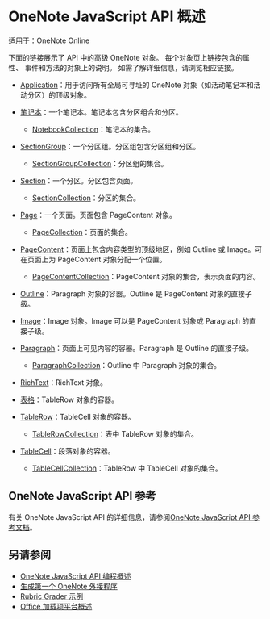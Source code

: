 # <a name="onenote-javascript-api-overview"></a>OneNote JavaScript API 概述

适用于：OneNote Online

下面的链接展示了 API 中的高级 OneNote 对象。 每个对象页上链接包含的属性、 事件和方法的对象上的说明。 如需了解详细信息，请浏览相应链接。 
    
- [Application](/javascript/api/onenote/onenote.application)：用于访问所有全局可寻址的 OneNote 对象（如活动笔记本和活动分区）的顶级对象。

- [笔记本](/javascript/api/onenote/onenote.notebook)：一个笔记本。笔记本包含分区组合和分区。
    - [NotebookCollection](/javascript/api/onenote/onenote.notebookcollection)：笔记本的集合。

- [SectionGroup](/javascript/api/onenote/onenote.sectiongroup)：一个分区组。分区组包含分区组和分区。
    - [SectionGroupCollection](/javascript/api/onenote/onenote.sectiongroupcollection)：分区组的集合。

- [Section](/javascript/api/onenote/onenote.section)：一个分区。分区包含页面。
    - [SectionCollection](/javascript/api/onenote/onenote.sectioncollection)：分区的集合。

- [Page](/javascript/api/onenote/onenote.page)：一个页面。页面包含 PageContent 对象。
    - [PageCollection](/javascript/api/onenote/onenote.pagecollection)：页面的集合。

- [PageContent](/javascript/api/onenote/onenote.pagecontent)：页面上包含内容类型的顶级地区，例如 Outline 或 Image。可在页面上为 PageContent 对象分配一个位置。
    - [PageContentCollection](/javascript/api/onenote/onenote.pagecontentcollection)：PageContent 对象的集合，表示页面的内容。

- [Outline](/javascript/api/onenote/onenote.outline)：Paragraph 对象的容器。Outline 是 PageContent 对象的直接子级。

- [Image](/javascript/api/onenote/onenote.image)：Image 对象。Image 可以是 PageContent 对象或 Paragraph 的直接子级。

- [Paragraph](/javascript/api/onenote/onenote.paragraph)：页面上可见内容的容器。Paragraph 是 Outline 的直接子级。
    - [ParagraphCollection](/javascript/api/onenote/onenote.paragraphcollection)：Outline 中 Paragraph 对象的集合。

- [RichText](/javascript/api/onenote/onenote.richtext)：RichText 对象。

- [表格](/javascript/api/onenote/onenote.table)：TableRow 对象的容器。

- [TableRow](/javascript/api/onenote/onenote.tablerow)：TableCell 对象的容器。
    - [TableRowCollection](/javascript/api/onenote/onenote.tablerowcollection)：表中 TableRow 对象的集合。
 
- [TableCell](/javascript/api/onenote/onenote.tablecell)：段落对象的容器。
    - [TableCellCollection](/javascript/api/onenote/onenote.tablecellcollection)：TableRow 中 TableCell 对象的集合。

## <a name="onenote-javascript-api-reference"></a>OneNote JavaScript API 参考

有关 OneNote JavaScript API 的详细信息，请参阅[OneNote JavaScript API 参考文档](/javascript/api/onenote)。

## <a name="see-also"></a>另请参阅

- [OneNote JavaScript API 编程概述](https://docs.microsoft.com/office/dev/add-ins/onenote/onenote-add-ins-programming-overview)
- [生成第一个 OneNote 外接程序](https://docs.microsoft.com/office/dev/add-ins/onenote/onenote-add-ins-getting-started)
- [Rubric Grader 示例](https://github.com/OfficeDev/OneNote-Add-in-Rubric-Grader)
- [Office 加载项平台概述](https://docs.microsoft.com/office/dev/add-ins/overview/office-add-ins)
